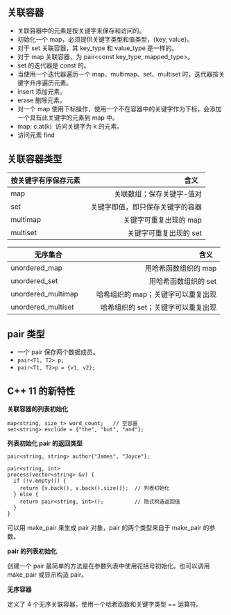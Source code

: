 ## 关联容器

* 关联容器中的元素是按关键字来保存和访问的。
* 初始化一个 map，必须提供关键字类型和值类型，{key, value}。
* 对于 set 关联容器，其 key_type 和 value_type 是一样的。
* 对于 map 关联容器，为 pair<const key_type, mapped_type>。
* set 的迭代器是 const 的。
* 当使用一个迭代器遍历一个 map、multimap、set、multiset 时，迭代器按关键字升序遍历元素。
* insert 添加元素。
* erase 删除元素。
* 对一个 map 使用下标操作，使用一个不在容器中的关键字作为下标，会添加一个具有此关键字的元素到 map 中。
* map: c.at(k)  访问关键字为 k 的元素。
* 访问元素 find

## 关联容器类型

| 按关键字有序保存元素  | 含义    |
| --------            | -----:  | 
| map           | 关联数组；保存关键字-值对| 
| set           | 关键字即值，即只保存关键字的容器|
| multimap      | 关键字可重复出现的 map|     
| multiset      | 关键字可重复出现的 set|  

| 无序集合        | 含义    |
| --------       | -----:  | 
| unordered_map            | 用哈希函数组织的 map| 
| unordered_set            | 用哈希函数组织的 set|
| unordered_multimap       | 哈希组织的 map；关键字可以重复出现| 
| unordered_multiset       | 哈希组织的 set；关键字可以重复出现|

## pair 类型

* 一个 pair 保存两个数据成员。
* `pair<T1, T2> p;`
* `pair<T1, T2>p = {v1, v2};`

## C++ 11 的新特性

**关联容器的列表初始化**

```
map<string, size_t> word_count;   // 空容器
set<string> exclude = {"the", "but", "and"};
```

**列表初始化 pair 的返回类型**

```
pair<string, string> author{"James", "Joyce"};

pair<string, int>
process(vector<string> &v) {
  if (!v.empty()) {
    return {v.back(), v.back().size()};  // 列表初始化
  } else {
    return pair<string, int>();          // 隐式构造返回值
  }
}
```

可以用 make_pair 来生成 pair 对象，pair 的两个类型来自于 make_pair 的参数。

**pair 的列表初始化**

创建一个 pair 最简单的方法是在参数列表中使用花括号初始化。也可以调用 make_pair 或显示构造 pair。

**无序容器**

定义了 4 个无序关联容器，使用一个哈希函数和关键字类型 == 运算符。
